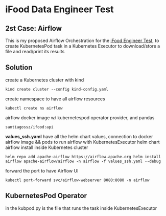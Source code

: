 # iFood Data Engineer Test

## 2st Case: Airflow

This is my proposed Airflow Orchestration for the [iFood Engineer Test](https://github.com/wiflore/ifood-data-engineering-test.git), to create KubernetesPod task
in a Kubernetes Executor to download/store a file and read/print its results



## Solution

create a Kubernetes cluster with kind

`kind create cluster --config kind-config.yaml`

create namespace to have all airflow resources 

`kubectl create ns airflow`

airflow docker image w/ kubernetespod operator provider, and pandas

`santiagossz/ifood:api` 

**values_ssh.yaml** have all the helm chart values, connection to docker airflow image && pods to run airflow with KubernetesExecutor 
 helm chart airflow install inside Kubernetes cluster
 
 `helm repo add apache-airflow https://airflow.apache.org
 helm install airflow apache-airflow/airflow -n airflow -f values_ssh.yaml --debug `

forward the port to have Airflow UI

`kubectl port-forward svc/airflow-webserver 8080:8080 -n airflow`



## KubernetesPod Operator

in the kubpod.py is the file that runs the task inside KubernetesExecutor
